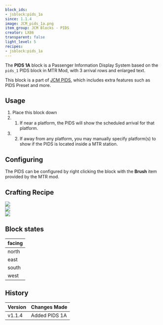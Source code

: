 ```yaml
---
block_ids:
- jsblock:pids_1a
since: 1.1.4
image: JCM_pids_1a.png
item_group: JCM Blocks - PIDS
creator: LX86
transparent: false
light_level: 5
recipes:
- jsblock:pids_1a
---
```


The **PIDS 1A** block is a Passenger Information Display System based on the `pids_1` PIDS block in MTR Mod, with 3 arrival rows and enlarged text.

This block is a part of [JCM PIDS](../features/jcm-pids.md), which includes extra features such as PIDS Preset and more.

## Usage
1. Place this block down
1. 1. If near a platform, the PIDS will show the scheduled arrival for that platform.
1. 2. If away from any platform, you may manually specify platform(s) to show if the PIDS is located inside a MTR station.

## Configuring
The PIDS can be configured by right clicking the block with the **Brush** item provided by the MTR mod.

## Crafting Recipe
<div class="crafting">
    <div class="crafting-table">
        <!-- row 1 -->
        <div><img src="../crafting/MTR_Item_Pids_1.png"></div>
        <div><img src="../crafting/MTR_Item_Pids_1.png"></div>
        <div></div>
        <!-- row 2 -->
        <div></div>
        <div></div>
        <div></div>
        <!-- row 3 -->
        <div></div>
        <div></div>
        <div></div>
    </div>
    <div class="crafting-arrow"></div>
    <div class="crafting-result" data-count="2">
        <img src="../crafting/JCM_Item_Pids_1a.png">
    </div>
</div>

## Block states
| facing |
|:-------|
| north  |
| east   |
| south  |
| west   |


## History
|Version|Changes Made |
|:------|:------------|
|v1.1.4 |Added PIDS 1A|